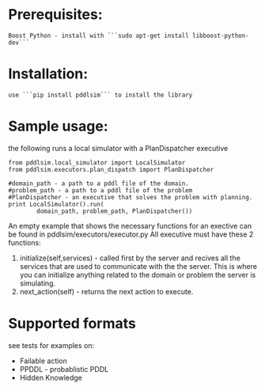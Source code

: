 # Prerequisites:
    Boost Python - install with ```sudo apt-get install libboost-python-dev```

# Installation:
    use ```pip install pddlsim``` to install the library
 
# Sample usage:

the following runs a local simulator with a PlanDispatcher executive
```
from pddlsim.local_simulator import LocalSimulator
from pddlsim.executors.plan_dispatch import PlanDispatcher

#domain_path - a path to a pddl file of the domain.
#problem_path - a path to a pddl file of the problem
#PlanDispatcher - an executive that solves the problem with planning.
print LocalSimulator().run(
        domain_path, problem_path, PlanDispatcher())
```

An empty example that shows the necessary functions for an exective can be found in pddlsim/executors/executor.py
All executive must have these 2 functions:
1. initialize(self,services) - called first by the server and recives all the services that are used to communicate with
 the the server. This is where you can initialize anything related to the domain or problem the server is simulating.
2. next_action(self) - returns the next action to execute.

# Supported formats
see tests for examples on:
- Failable action
- PPDDL - probablistic PDDL
- Hidden Knowledge
